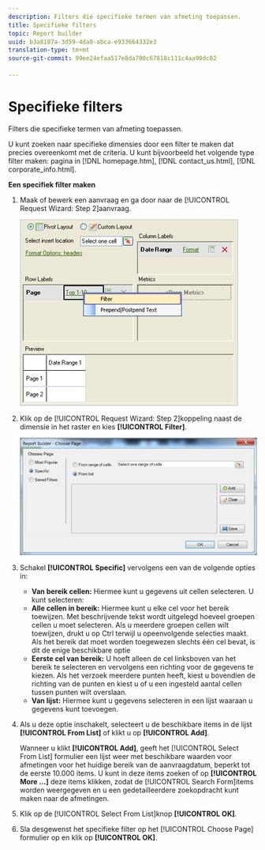 ```yaml
---
description: Filters die specifieke termen van afmeting toepassen.
title: Specifieke filters
topic: Report builder
uuid: b3a8187a-3d59-4da0-abca-e933664332e3
translation-type: tm+mt
source-git-commit: 99ee24efaa517e8da700c67818c111c4aa90dc02

---
```



# Specifieke filters

Filters die specifieke termen van afmeting toepassen.

U kunt zoeken naar specifieke dimensies door een filter te maken dat precies overeenkomt met de criteria. U kunt bijvoorbeeld het volgende type filter maken: pagina in [!DNL homepage.htm], [!DNL contact_us.html], [!DNL corporate_info.html].

**Een specifiek filter maken**

1. Maak of bewerk een aanvraag en ga door naar de [!UICONTROL Request Wizard: Step 2]aanvraag.

   ![Stap resultaat](assets/dimension_filter.png)

1. Klik op de [!UICONTROL Request Wizard: Step 2]koppeling naast de dimensie in het raster en kies **[!UICONTROL Filter]**.

   ![Stap resultaat](assets/choose_page_specific01.png)

1. Schakel **[!UICONTROL Specific]** vervolgens een van de volgende opties in:

   * **Van bereik cellen:** Hiermee kunt u gegevens uit cellen selecteren. U kunt selecteren:
   * **Alle cellen in bereik:** Hiermee kunt u elke cel voor het bereik toewijzen. Met beschrijvende tekst wordt uitgelegd hoeveel groepen cellen u moet selecteren. Als u meerdere groepen cellen wilt toewijzen, drukt u op Ctrl terwijl u opeenvolgende selecties maakt. Als het bereik dat moet worden toegewezen slechts één cel bevat, is dit de enige beschikbare optie
   * **Eerste cel van bereik:** U hoeft alleen de cel linksboven van het bereik te selecteren en vervolgens een richting voor de gegevens te kiezen. Als het verzoek meerdere punten heeft, kiest u bovendien de richting van de punten en kiest u of u een ingesteld aantal cellen tussen punten wilt overslaan.
   * **Van lijst:** Hiermee kunt u gegevens selecteren in een lijst waaraan u gegevens kunt toevoegen.
1. Als u deze optie inschakelt, selecteert u de beschikbare items in de lijst **[!UICONTROL From List]** of klikt u op **[!UICONTROL Add]**.

   Wanneer u klikt **[!UICONTROL Add]**, geeft het [!UICONTROL Select From List] formulier een lijst weer met beschikbare waarden voor afmetingen voor het huidige bereik van de aanvraagdatum, beperkt tot de eerste 10.000 items. U kunt in deze items zoeken of op **[!UICONTROL More ...]** deze items klikken, zodat de [!UICONTROL Search Form]items worden weergegeven en u een gedetailleerdere zoekopdracht kunt maken naar de afmetingen.
1. Klik op de [!UICONTROL Select From List]knop **[!UICONTROL OK]**.
1. Sla desgewenst het specifieke filter op het [!UICONTROL Choose Page] formulier op en klik op **[!UICONTROL OK]**.
